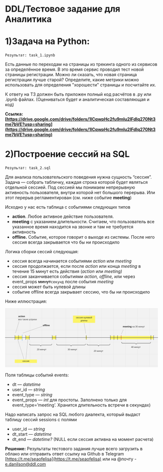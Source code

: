 # DDL/Тестовое задание для Аналитика

# 1)**Задача на Python:**

`Результат: task_1.ipynb`

Есть данные по переходам на страницы из трекинга одного из сервисов за определённое время. В это время сервис проводил тест новой страницы регистрации. Можно ли сказать, что новая страница регистрации лучше старой? 
Определите, какие метрики можно использовать для определения "хорошести" страницы и посчитайте их. 

К ответу на ТЗ должен быть приложен полный код расчётов в .py или .ipynb файлах. (Оцениваться будет и аналитическая составляющая и код)

**Ссылка: [https://drive.google.com/drive/folders/1lCqwpHc2fu9mlu2IFdIq270Nt3me7bVE?usp=sharing](https://drive.google.com/drive/folders/1lCqwpHc2fu9mlu2IFdIq270Nt3me7bVE?usp=sharing)** 

# 2)**Построение сессий на SQL**

`Результат: task_2.sql`

Для анализа пользовательского поведения нужна сущность “сессия”. Задача — собрать табличку, каждая строка которой будет являться отдельной сессией. Под сессией мы понимаем непрерывную активность пользователя, внутри которой нет большого перерыва. Или этот перерыв регламентирован (см. ниже событие **meeting**)

Исходно у нас есть таблица с событиями следующих типов

- **action**. Любое активное действие пользователя.
- **meeting** с указанием длительности. Считаем, что пользователь все указанное время находится на звонке и там не требуется активность
- **offline.** Событие, которое говорит о выходе из системы. После него сессия всегда закрывается что бы ни происходило

Логика сборки сессий следующая:

- сессия всегда начинается событиями *action* или *meeting*
- сессия продолжается, если после *action* или конца *meeting* в течение 15 минут есть действия (*action* или *meeting)*
- сессия заканчивается событиями *action, offline,* или через event_props ~~минут~~`секунд` после события *meeting*
- сессия может быть нулевой длины
- событие offline всегда закрывает сессию, что бы ни происходило

Ниже иллюстрация:

![Untitled.png](readme-pic.png)

Поля таблицы событий events:

- dt — *datetime*
- user_id — *string*
- event_type — *string*
- event_props — *int* для простоты. Заполнено только для event_type=’meeting’. Хранится длительность встречи в секундах)

Надо написать запрос на SQL любого диалекта, который выдаст таблицу сессий sessions с полями

- user_id — *string*
- dt_start — *datetime*
- dt_end — *datetime?* (NULL если сессия активна на момент расчета)

**Решение:** 
Результаты тестового задания лучше всего загрузить в облако или отправить ответ ссылку на Github в Telegram [https://t.me/seaofelisa](https://t.me/seaofelisa) или на @почту - e.danilson@ddl.com